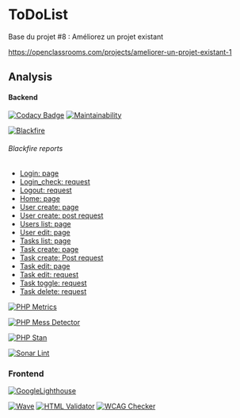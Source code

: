 # ToDoList

Base du projet #8 : Améliorez un projet existant

https://openclassrooms.com/projects/ameliorer-un-projet-existant-1

## Analysis

#### Backend
[![Codacy Badge](https://app.codacy.com/project/badge/Grade/c5ffdcd6a7f94793a62d9fc54efe5409)](https://www.codacy.com/gh/bigboss-oualid/project_8/dashboard?utm_source=github.com&amp;utm_medium=referral&amp;utm_content=bigboss-oualid/project_8&amp;utm_campaign=Badge_Grade)
[![Maintainability](https://api.codeclimate.com/v1/badges/7ad6ab8fc564ef1301e5/maintainability)](https://codeclimate.com/github/bigboss-oualid/project_8/maintainability)

[![Blackfire](https://img.shields.io/badge/Blackfire-v1.24.1-E03C31)](https://blackfire.io)

###### Blackfire reports
*   [Login: page](https://blackfire.io/profiles/add075e4-4f85-412b-a4a2-f544e1cd9287/graph)
*   [Login_check: request](https://blackfire.io/profiles/505dfc89-4da4-4613-96ea-f9eb13da8078/graph)
*   [Logout: request](https://blackfire.io/profiles/582073f5-ce30-4051-b6e2-0df39e5b79e9/graph)
*   [Home: page](https://blackfire.io/profiles/a7b6fd8d-e171-4a2f-8e8d-4d8c2f1e4206/graph)
*   [User create: page](https://blackfire.io/profiles/3456d08b-9c65-4aab-8fdc-523be08f59d8/graph)
*   [User create: post request](https://blackfire.io/profiles/6bb9c9b5-f39f-4875-903a-fffacdccd8ae/graph)
*   [Users list: page](https://blackfire.io/profiles/390323d0-0a66-46ef-ba17-8b3a42ba56d3/graph)
*   [User edit: page](https://blackfire.io/profiles/fd8f5516-6e90-429f-9b63-d4958209efbb/graph)
*   [Tasks list: page](https://blackfire.io/profiles/45bf7bca-9146-41f2-9ca1-d7524a71e393/graph)
*   [Task create: page ](https://blackfire.io/profiles/8f01d7e3-6825-4305-b8b9-aacd7b7ca4d0/graph)
*   [Task create: Post request](https://blackfire.io/profiles/c5a294e8-52ae-4bf7-8c92-a08860429fb5/graph)
*   [Task edit: page](https://blackfire.io/profiles/d48c9f5e-6715-4d88-8513-6fd5b7362eab/graph)
*   [Task edit: request](https://blackfire.io/profiles/3bd80369-7824-4550-bcdd-103940972616/graph)
*   [Task toggle: request](https://blackfire.io/profiles/0cc54cec-3dea-429b-bfc7-fe9420e65189/graph)
*   [Task delete: request](https://blackfire.io/profiles/75c97878-b9f4-446d-9629-9316d02a0d49/graph)



[![PHP Metrics](https://img.shields.io/badge/PHP_Metrics-V2.7.4-green)](https://github.com/bigboss-oualid/project_8/blob/release/v1.0.0/analysis/backend/metrics/ "show report")

[![PHP Mess Detector](https://img.shields.io/badge/PHP_MD-v2.9.1-204A87)](https://github.com/bigboss-oualid/project_8/blob/release/v1.0.0/analysis/backend/messDetector "show report")

[![PHP Stan](https://img.shields.io/badge/PHP_Stan-v0.11.16-476BA0)](https://github.com/bigboss-oualid/project_8/blob/release/v1.0.0/analysis/backend/stan "show report")

[![Sonar Lint](https://img.shields.io/badge/Sonar_Lint-v0.11.16-C51F28)](https://www.sonarlint.org/ "used locally")

### Frontend
 [![GoogleLighthouse](https://img.shields.io/badge/Google_Lighthouse-v100.0.0.2-F4512A)](https://github.com/bigboss-oualid/project_8/blob/release/v1.0.0/analysis/frontend/google-lighthouse "show report")
 
 [![Wave](https://img.shields.io/badge/Wave-v3.1.2-4877B5)](https://wave.webaim.org/ "used locally")
 [![HTML Validator](https://img.shields.io/badge/HTMLValidator-v0.9.8.9-43BF4A)](http://users.skynet.be/mgueury/mozilla/ "used locally") 
 [![WCAG Checker](https://img.shields.io/badge/WCAG-v0.96.0-222222)](https://ainspector.github.io/ "used locally")